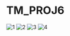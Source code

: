 # TM_PROJ6

![1](https://github.com/ChocoChip30/TM_PROJ6/assets/155379882/96e914d6-36ad-4484-8176-729f9841cf42)
![2](https://github.com/ChocoChip30/TM_PROJ6/assets/155379882/8aa344ea-9565-4388-b71c-9022e3897b31)
![3](https://github.com/ChocoChip30/TM_PROJ6/assets/155379882/3da6c480-aff7-40aa-aed0-292d306db5a5)
![4](https://github.com/ChocoChip30/TM_PROJ6/assets/155379882/a675244c-3039-46dc-884e-175f472b6c30)
